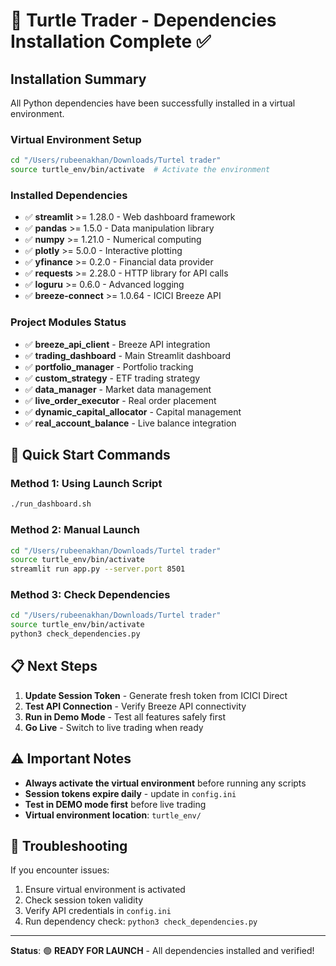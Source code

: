 # 🐢 Turtle Trader - Dependencies Installation Complete ✅

## Installation Summary

All Python dependencies have been successfully installed in a virtual environment.

### Virtual Environment Setup
```bash
cd "/Users/rubeenakhan/Downloads/Turtel trader"
source turtle_env/bin/activate  # Activate the environment
```

### Installed Dependencies
- ✅ **streamlit** >= 1.28.0 - Web dashboard framework
- ✅ **pandas** >= 1.5.0 - Data manipulation library  
- ✅ **numpy** >= 1.21.0 - Numerical computing
- ✅ **plotly** >= 5.0.0 - Interactive plotting
- ✅ **yfinance** >= 0.2.0 - Financial data provider
- ✅ **requests** >= 2.28.0 - HTTP library for API calls
- ✅ **loguru** >= 0.6.0 - Advanced logging
- ✅ **breeze-connect** >= 1.0.64 - ICICI Breeze API

### Project Modules Status
- ✅ **breeze_api_client** - Breeze API integration
- ✅ **trading_dashboard** - Main Streamlit dashboard
- ✅ **portfolio_manager** - Portfolio tracking
- ✅ **custom_strategy** - ETF trading strategy
- ✅ **data_manager** - Market data management
- ✅ **live_order_executor** - Real order placement
- ✅ **dynamic_capital_allocator** - Capital management
- ✅ **real_account_balance** - Live balance integration

## 🚀 Quick Start Commands

### Method 1: Using Launch Script
```bash
./run_dashboard.sh
```

### Method 2: Manual Launch
```bash
cd "/Users/rubeenakhan/Downloads/Turtel trader"
source turtle_env/bin/activate
streamlit run app.py --server.port 8501
```

### Method 3: Check Dependencies
```bash
cd "/Users/rubeenakhan/Downloads/Turtel trader"
source turtle_env/bin/activate
python3 check_dependencies.py
```

## 📋 Next Steps

1. **Update Session Token** - Generate fresh token from ICICI Direct
2. **Test API Connection** - Verify Breeze API connectivity
3. **Run in Demo Mode** - Test all features safely first
4. **Go Live** - Switch to live trading when ready

## ⚠️ Important Notes

- **Always activate the virtual environment** before running any scripts
- **Session tokens expire daily** - update in `config.ini`
- **Test in DEMO mode first** before live trading
- **Virtual environment location**: `turtle_env/`

## 🔧 Troubleshooting

If you encounter issues:
1. Ensure virtual environment is activated
2. Check session token validity
3. Verify API credentials in `config.ini`
4. Run dependency check: `python3 check_dependencies.py`

---
**Status**: 🟢 **READY FOR LAUNCH** - All dependencies installed and verified!